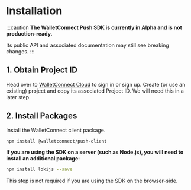 # Installation

:::caution
**The WalletConnect Push SDK is currently in Alpha and is not production-ready**.

Its public API and associated documentation may still see breaking changes.
:::

## 1. Obtain Project ID

Head over to [WalletConnect Cloud](https://cloud.walletconnect.com/) to sign in or sign up. Create (or use an existing) project and copy its associated Project ID. We will need this in a later step.

## 2. Install Packages

Install the WalletConnect client package.

```bash npm2yarn
npm install @walletconnect/push-client
```

**If you are using the SDK on a server (such as Node.js), you will need to install an additional package:**

```bash npm2yarn
npm install lokijs --save
```

This step is not required if you are using the SDK on the browser-side.
